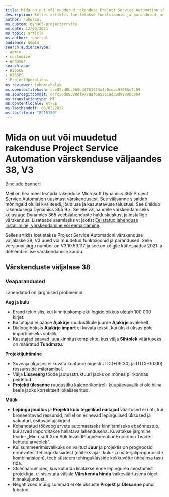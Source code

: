 ```yaml
---
title: Mida on uut või muudetud rakenduse Project Service Automation värskenduse väljaandes 38, V3
description: Selles artiklis loetletakse funktsioonid ja parandused, mis on saadaval rakenduse Microsoft Dynamics 365 Project Service Automation värskenduse väljaandes 38, V3.
author: ruhercul
ms.custom: dyn365-projectservice
ms.date: 12/06/2021
ms.topic: article
ms.author: ruhercul
audience: Admin
search.audienceType:
- admin
- customizer
- enduser
search.app:
- D365CE
- D365PS
- ProjectOperations
ms.reviewer: johnmichalak
ms.openlocfilehash: ccc08cd0bc365bd4761424a4c0ceac91985e7c89
ms.sourcegitcommit: 6cfc50d89528df977a8f6a55c1ad39d99800d9b4
ms.translationtype: MT
ms.contentlocale: et-EE
ms.lasthandoff: 06/03/2022
ms.locfileid: "8915180"
---
```

# <a name="whats-new-or-changed-in-project-service-automation-update-release-38-v3"></a>Mida on uut või muudetud rakenduse Project Service Automation värskenduse väljaandes 38, V3

[!include [banner](../includes/psa-now-project-operations.md)]

Meil on hea meel teatada rakenduse Microsoft Dynamics 365 Project Service Automation uusimast värskendusest. See väljaanne sisaldab mõningaid olulisi kvaliteedi, jõudluse ja kasutatavuse täiustusi. See ühildub rakendusega Dynamics 365 9.x. Sellele väljaandele värskendamiseks külastage Dynamics 365 veebilahenduste halduskeskust ja installige värskendus. Lisateabe saamiseks vt jaotist [Eelistatud lahenduse installimine, värskendamine või eemaldamine](/power-platform/admin/install-remove-preferred-solution).

Selles artiklis loetletakse Project Service Automationi värskenduse väljalaske 38, V3 uued või muudetud funktsioonid ja parandused. Selle versiooni järgu number on V3.10.59.117 ja see on kõigile kättesaadav 2021. a detsembris ise värskendamise kaudu.

## <a name="update-release-38"></a>Värskenduste väljalase 38

### <a name="bug-fixes"></a>Veaparandused

Lahendatud on järgmised probleemid.

**Aeg ja kulu**

- Erand tekib siis, kui kinnituskomplekti logide pikkus ületab 100 000 kirjet.
- Kasutajad ei pääse **Ajakirje** ruudustikule juurde **Ajakirje** avalehelt.
- Dialoogiboksis **Ajakirje import** ei kuvata teksti, kui ükski üksus pole importimiseks sobilik.
- Kasutajad saavad luua kinnituskomplekte, kus välja **Sihtolek** väärtuseks on määratud **Tundmatu**.

**Projektijuhtimine**

- Suveaja alguses ei kuvata kontuure õigesti UTC(+09:30) ja UTC(+10:00) ressursside määramisel.
- Välja **Lisaveerg** tööde jaotusstruktuuri jaoks on mõnes piirkonnas peidetud.
- **Projekti ülesanne** ruudustiku kalendrikontrolli kuupäevavalik ei ole hiina keele jaoks korrektselt lokaliseeritud.

**Müük**

- **Lepingu jõudlus** ja **Projekti kulu tegelikud näitajad** väärtused ei ühti, kui broneeritavad ressursid, millel on erinevad lepingulised üksused ja valuutad, esitavad ajakirjeid.
- Kohandatud töövoog arvete automaatseks kinnitamiseks ebaõnnestub, kui arved imporditakse hallatava lahendusena. Kuvatakse järgmine teade: „Microsoft.Xrm.Sdk.InvalidPluginExecutionException Teade: kehtetu arveolek“.
- Kui summeerimisvalikuks on valitud **Juur** ja projektis on prognoosid erinevatest tehinguklassidest (näiteks aja-, kulu- ja materjaliprognooside kombinatsioon), teeb süsteem tehinguklasside kokkuvõtte üheainsa tasu rida.
- Stsenaariumides, kus kulurida lisatakse enne lepingurea seostamist projektiga, ei sisestata väljale **Värskenda hinda** vaikeväärtusena õiget hinnakujundust.
- Negatiivsed müügisummad ei ole üksuste **Projekt** ja **Ülesanne** puhul lubatud.
